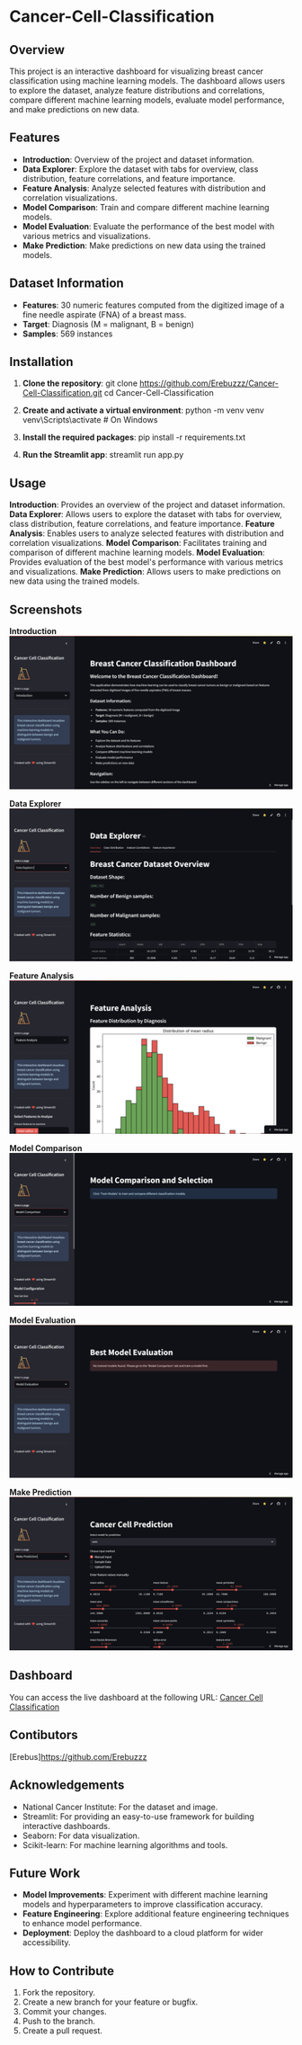 # Cancer-Cell-Classification

## Overview

This project is an interactive dashboard for visualizing breast cancer classification using machine learning models. The dashboard allows users to explore the dataset, analyze feature distributions and correlations, compare different machine learning models, evaluate model performance, and make predictions on new data.

## Features

- **Introduction**: Overview of the project and dataset information.
- **Data Explorer**: Explore the dataset with tabs for overview, class distribution, feature correlations, and feature importance.
- **Feature Analysis**: Analyze selected features with distribution and correlation visualizations.
- **Model Comparison**: Train and compare different machine learning models.
- **Model Evaluation**: Evaluate the performance of the best model with various metrics and visualizations.
- **Make Prediction**: Make predictions on new data using the trained models.

## Dataset Information

- **Features**: 30 numeric features computed from the digitized image of a fine needle aspirate (FNA) of a breast mass.
- **Target**: Diagnosis (M = malignant, B = benign)
- **Samples**: 569 instances

## Installation

1. **Clone the repository**:
   git clone https://github.com/Erebuzzz/Cancer-Cell-Classification.git
   cd Cancer-Cell-Classification

3. **Create and activate a virtual environment**:
    python -m venv venv
    venv\Scripts\activate  # On Windows

4. **Install the required packages**:
    pip install -r requirements.txt

5. **Run the Streamlit app**:
    streamlit run app.py


## Usage

**Introduction**: Provides an overview of the project and dataset information.
**Data Explorer**: Allows users to explore the dataset with tabs for overview, class distribution, feature correlations, and feature importance.
**Feature Analysis**: Enables users to analyze selected features with distribution and correlation visualizations.
**Model Comparison**: Facilitates training and comparison of different machine learning models.
**Model Evaluation**: Provides evaluation of the best model's performance with various metrics and visualizations.
**Make Prediction**: Allows users to make predictions on new data using the trained models.


## Screenshots

**Introduction**
![Introduction](screenshots/Introduction.png)

**Data Explorer**
![Data Explorer](<screenshots/Data Explorer.png>)

**Feature Analysis**
![Feature Analysis](<screenshots/Feature Analysis.png>)

**Model Comparison**
![Model Comparison](<screenshots/Model Comparison.png>)

**Model Evaluation**
![Model Evaluation](<screenshots/Model Evaluation.png>)

**Make Prediction**
![Make Prediction](<screenshots/Make Prediction.png>)


## Dashboard

You can access the live dashboard at the following URL: [Cancer Cell Classification](https://cancer-classification-dashboard.streamlit.app/)


## Contibutors

[Erebus]<https://github.com/Erebuzzz>


## Acknowledgements

- National Cancer Institute: For the dataset and image.
- Streamlit: For providing an easy-to-use framework for building interactive dashboards.
- Seaborn: For data visualization.
- Scikit-learn: For machine learning algorithms and tools.


## Future Work

- **Model Improvements**: Experiment with different machine learning models and hyperparameters to improve classification accuracy.
- **Feature Engineering**: Explore additional feature engineering techniques to enhance model performance.
- **Deployment**: Deploy the dashboard to a cloud platform for wider accessibility.


## How to Contribute

1. Fork the repository.
2. Create a new branch for your feature or bugfix.
3. Commit your changes.
4. Push to the branch.
5. Create a pull request.
